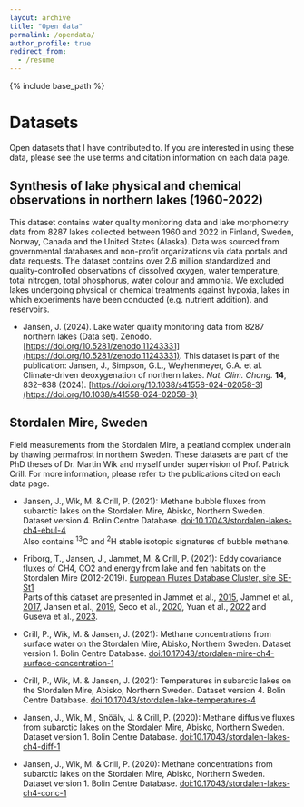 ```yaml
---
layout: archive
title: "Open data"
permalink: /opendata/
author_profile: true
redirect_from:
  - /resume
---
```


{% include base_path %}

# Datasets
Open datasets that I have contributed to. If you are interested in using these data, please see the use terms and citation information on each data page.

## Synthesis of lake physical and chemical observations in northern lakes (1960-2022)
This dataset contains water quality monitoring data and lake morphometry data from 8287 lakes collected between 1960 and 2022 in Finland, Sweden, Norway, Canada and the United States (Alaska). Data was sourced from governmental databases and non-profit organizations via data portals and data requests. The dataset contains over 2.6 million standardized and quality-controlled observations of dissolved oxygen, water temperature, total nitrogen, total phosphorus, water colour and ammonia. We excluded lakes undergoing physical or chemical treatments against hypoxia, lakes in which experiments have been conducted (e.g. nutrient addition). and reservoirs.
  * Jansen, J. (2024). Lake water quality monitoring data from 8287 northern lakes (Data set). Zenodo. [https://doi.org/10.5281/zenodo.11243331](https://doi.org/10.5281/zenodo.11243331).
This dataset is part of the publication: Jansen, J., Simpson, G.L., Weyhenmeyer, G.A. et al. Climate-driven deoxygenation of northern lakes. _Nat. Clim. Chang._ __14__, 832–838 (2024). [https://doi.org/10.1038/s41558-024-02058-3](https://doi.org/10.1038/s41558-024-02058-3)

## Stordalen Mire, Sweden 
Field measurements from the Stordalen Mire, a peatland complex underlain by thawing permafrost in northern Sweden. These datasets are part of the PhD theses of Dr. Martin Wik and myself under supervision of Prof. Patrick Crill. For more information, please refer to the publications cited on each data page.

  * Jansen, J., Wik, M. & Crill, P. (2021): Methane bubble fluxes from subarctic lakes on the Stordalen Mire, Abisko, Northern Sweden. Dataset version 4. Bolin Centre Database. [doi:10.17043/stordalen-lakes-ch4-ebul-4](https://doi.org/10.17043/stordalen-lakes-ch4-ebul-4)   
Also contains <sup>13</sup>C and <sup>2</sup>H stable isotopic signatures of bubble methane.

  * Friborg, T., Jansen, J., Jammet, M. & Crill, P. (2021): Eddy covariance fluxes of CH4, CO2 and energy from lake and fen habitats on the Stordalen Mire (2012-2019). [European Fluxes Database Cluster, site SE-St1](http://www.europe-fluxdata.eu/home/site-details?id=SE-St1)   
Parts of this dataset are presented in Jammet et al., [2015](https://doi.org/10.1002/2015JG003137), Jammet et al., [2017](https://doi.org/10.5194/bg-14-5189-2017), Jansen et al., [2019](https://doi.org/10.1029/2019JG005094), Seco et al., [2020](https://doi.org/10.5194/acp-20-13399-2020), Yuan et al., [2022](https://doi.org/10.1016/j.agrformet.2022.109115) and Guseva et al., [2023](https://doi.org/10.1029/2022JD037219).

  * Crill, P., Wik, M. & Jansen, J. (2021): Methane concentrations from surface water on the Stordalen Mire, Abisko, Northern Sweden. Dataset version 1. Bolin Centre Database. [doi:10.17043/stordalen-mire-ch4-surface-concentration-1](https://doi.org/10.17043/stordalen-mire-ch4-surface-concentration-1)

  * Crill, P., Wik, M. & Jansen, J. (2021): Temperatures in subarctic lakes on the Stordalen Mire, Abisko, Northern Sweden. Dataset version 4. Bolin Centre Database. [doi:10.17043/stordalen-lake-temperatures-4](https://doi.org/10.17043/stordalen-lake-temperatures-4)

  * Jansen, J., Wik, M., Snöälv, J. & Crill, P. (2020): Methane diffusive fluxes from subarctic lakes on the Stordalen Mire, Abisko, Northern Sweden. Dataset version 1. Bolin Centre Database. [doi:10.17043/stordalen-lakes-ch4-diff-1](https://doi.org/10.17043/stordalen-lakes-ch4-diff-1)

  * Jansen, J., Wik, M. & Crill, P. (2020): Methane concentrations from subarctic lakes on the Stordalen Mire, Abisko, Northern Sweden. Dataset version 1. Bolin Centre Database. [doi:10.17043/stordalen-lakes-ch4-conc-1](https://doi.org/10.17043/stordalen-lakes-ch4-conc-1)


